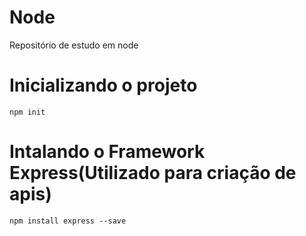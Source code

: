 # Node
Repositório de estudo em node

# Inicializando o projeto
`npm init`
  
# Intalando o Framework Express(Utilizado para criação de apis)
`npm install express --save`
  
  
  
